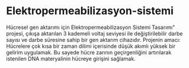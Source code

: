 # Elektropermeabilizasyon-sistemi
Hücresel gen aktarımı için Elektropermeabilizasyon Sistemi Tasarımı" projesi, çıkışa aktarılan 3 kademeli voltaj seviyesi ile değiştirilebilir darbe sayısı ve darbe süresine sahip bir gen aktarım cihazıdır. Projenin amacı: Hücrelere çok kısa bir zaman dilimi içerisinde düşük akımlı yüksek bir gelirim uygulamak. Bu sayede hücre zarının geçirgenliğini artırılarak istenilen DNA materyalinin hücreye girişini sağlamak.

